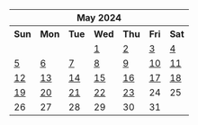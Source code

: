 <table align="center" border="0" cellpadding="0" cellspacing="0" class="month">
 <tr>
  <th class="month" colspan="7">
   May 2024
  </th>
 </tr>
 <tr>
  <th class="sun">
   Sun
  </th>
  <th class="mon">
   Mon
  </th>
  <th class="tue">
   Tue
  </th>
  <th class="wed">
   Wed
  </th>
  <th class="thu">
   Thu
  </th>
  <th class="fri">
   Fri
  </th>
  <th class="sat">
   Sat
  </th>
 </tr>
 <tr>
  <td class="noday">
  </td>
  <td class="noday">
  </td>
  <td class="noday">
  </td>
  <td class="wed">
   <a href="20240501.py">
    1
   </a>
  </td>
  <td class="thu">
   <a href="20240502.py">
    2
   </a>
  </td>
  <td class="fri">
   <a href="20240503.py">
    3
   </a>
  </td>
  <td class="sat">
   <a href="20240504.py">
    4
   </a>
  </td>
 </tr>
 <tr>
  <td class="sun">
   <a href="20240505.py">
    5
   </a>
  </td>
  <td class="mon">
   <a href="20240506.py">
    6
   </a>
  </td>
  <td class="tue">
   <a href="20240507.py">
    7
   </a>
  </td>
  <td class="wed">
   <a href="20240508.py">
    8
   </a>
  </td>
  <td class="thu">
   <a href="20240509.py">
    9
   </a>
  </td>
  <td class="fri">
   <a href="20240510.py">
    10
   </a>
  </td>
  <td class="sat">
   <a href="20240511.py">
    11
   </a>
  </td>
 </tr>
 <tr>
  <td class="sun">
   <a href="20240512.py">
    12
   </a>
  </td>
  <td class="mon">
   <a href="20240513.py">
    13
   </a>
  </td>
  <td class="tue">
   <a href="20240514.py">
    14
   </a>
  </td>
  <td class="wed">
   <a href="20240515.py">
    15
   </a>
  </td>
  <td class="thu">
   <a href="20240516.py">
    16
   </a>
  </td>
  <td class="fri">
   <a href="20240517.py">
    17
   </a>
  </td>
  <td class="sat">
   <a href="20240518.py">
    18
   </a>
  </td>
 </tr>
 <tr>
  <td class="sun">
   <a href="20240519.py">
    19
   </a>
  </td>
  <td class="mon">
   <a href="20240520.py">
    20
   </a>
  </td>
  <td class="tue">
   <a href="20240521.py">
    21
   </a>
  </td>
  <td class="wed">
   <a href="20240522.py">
    22
   </a>
  </td>
  <td class="thu">
   <a href="20240523.py">
    23
   </a>
  </td>
  <td class="fri">
   24
  </td>
  <td class="sat">
   25
  </td>
 </tr>
 <tr>
  <td class="sun">
   26
  </td>
  <td class="mon">
   27
  </td>
  <td class="tue">
   28
  </td>
  <td class="wed">
   29
  </td>
  <td class="thu">
   30
  </td>
  <td class="fri">
   31
  </td>
  <td class="noday">
  </td>
 </tr>
</table>
